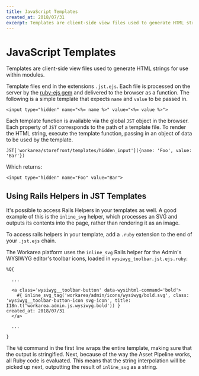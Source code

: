 ```yaml
---
title: JavaScript Templates
created_at: 2018/07/31
excerpt: Templates are client-side view files used to generate HTML strings for use within modules.
---
```


# JavaScript Templates

Templates are client-side view files used to generate HTML strings for use within modules.

Template files end in the extensions `.jst.ejs`. Each file is processed on the server by the [ruby-ejs gem](https://github.com/sstephenson/ruby-ejs) and delivered to the browser as a function. The following is a simple template that expects `name` and `value` to be passed in.

```
<input type="hidden" name="<%= name %>" value="<%= value %>">
```

Each template function is available via the global `JST` object in the browser. Each property of `JST` corresponds to the path of a template file. To render the HTML string, execute the template function, passing in an object of data to be used by the template.

```
JST['workarea/storefront/templates/hidden_input']({name: 'Foo', value: 'Bar'})
```

Which returns:

```
<input type="hidden" name="Foo" value="Bar">
```

## Using Rails Helpers in JST Templates

It's possible to access Rails Helpers in your templates as well. A good example of this is the `inline_svg` helper, which processes an SVG and outputs its contents into the page, rather than rendering it as an image.

To access rails helpers in your template, add a `.ruby` extension to the end of your `.jst.ejs` chain.

The Workarea platform uses the `inline_svg` Rails helper for the Admin's WYSIWYG editor's toolbar icons, loaded in `wysiwyg_toolbar.jst.ejs.ruby`:

```
%Q{

  ...

  <a class='wysiwyg__toolbar-button' data-wysihtml-command='bold'>
    #{ inline_svg_tag('workarea/admin/icons/wysiwyg/bold.svg', class: 'wysiwyg__toolbar-button-icon svg-icon', title: I18n.t('workarea.admin.js.wysiwyg.bold')) }
created_at: 2018/07/31
  </a>

  ...

}
```

The `%Q` command in the first line wraps the entire template, making sure that the output is stringified. Next, because of the way the Asset Pipeline works, all Ruby code is evaluated. This means that the string interpolation will be picked up next, outputting the result of `inline_svg` as a string.


